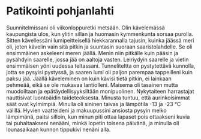 # Patikointi pohjanlahti

Suunnitelmissani oli viikonloppuretki metsään. Olin kävelemässä kaupungista ulos, kun ylitin sillan ja huomasin kymmenkunta sorsaa purolla. Sitten kävellessäni lumipeitteisellä hiekkarannalla tajusin, kuinka jäässä meri oli, joten kävelin vain sitä pitkin ja suuntasin suoraan saaristolahdelle. Se oli ensimmäinen askeleeni meren jäällä. Menin niin pitkälle kuin pääsin ja pysähdyin saarelle, jossa jää on aaltoja vasten. Leiriydyin saarelle ja vietin ensimmäisen yöni uudessa teltassani. Tunneliteltta on pystytettävä kunnolla, jotta se pysyisi pystyssä, ja saaren lumi oli paljon parempaa tappeilleni kuin paksu jää. Jäällä käveleminen on kuin kävisi tietä pitkin, ei lainkaan pehmeää, eikä se ole mukavaa lantiolleni. Maisema oli tasainen mutta muodoiltaan ja epätäydellisyyksiltään monipuolinen. Nykytaiteen harrastajat nauttisivat luontoäidin taideteoksesta. Minusta tuntuu, että aurinkoisimmat säät ovat kylmimpiä. Minulla oli sininen taivas ja lämpötila -13 ja -23 °C välillä. Hyvien vaatteideni ja makuupussini ansiosta pysyin melko lämpimänä, paitsi silloin, kun minun piti ottaa lapaset pois ottaakseni kuvia tai puhaltaakseni nenääni, minkä lopetin toisena päivänä, ja minulla oli lounasaikaan kunnon tippukivi nenäni alla.
